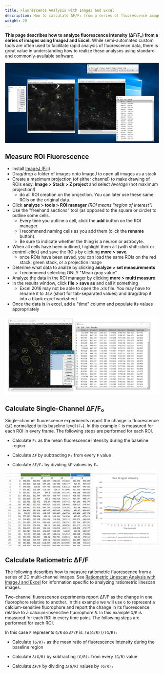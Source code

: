 ```yaml
---
title: Fluorescence Analysis with ImageJ and Excel
description: How to calculate ΔF/F₀ from a series of fluorescence images
weight: 20
---
```


**This page describes how to analyze fluorescence intensity (ΔF/F₀) from a series of images using ImageJ and Excel.** While semi-automated custom tools are often used to facilitate rapid analysis of fluorescence data, there is great value in understanding how to realize these analyses using standard and commonly-available software.

<a href="xmlroi.png">
<img src="xmlroi.png" class="img-fluid d-block w-75 mx-auto my-5 border shadow">
</a>

## Measure ROI Fluorescence
* Install [ImageJ (Fiji)](https://fiji.sc/)
* Drag/drop a folder of images onto ImageJ to open all images as a stack
* Create a maximum projection (of either channel) to make drawing of ROIs easy. **Image > Stack > Z project** and select _Average_ (not maximum projection!)
  * do all ROI creation on the projection. You can later use these same ROIs on the original data.
* Click **analyze > tools > ROI manager** _(ROI means "region of interest")_
* Use the "freehand sections" tool (as opposed to the square or circle) to outline some cells. 
  * Every time you outline a cell, click the **add** button on the ROI manager.
  * I recommend naming cells as you add them (click the **rename** button).
  * Be sure to indicate whether the thing is a neuron or astrocyte.
* When all cells have been outlined, highlight them all (with shift-click or control-click) and save the ROIs by clicking **more > save**.
  * once ROIs have been saved, you can load the same ROIs on the red stack, green stack, or a projection image
* Deterime what data to analze by clicking **analyze > set measurements**
  * I recommend selecting ONLY "Mean gray value"
* Analyze the data in the ROI manager by clicking **more > multi measure**
* In the results window, click **file > save as** and call it something
  * Excel 2016 may not be able to open the .xls file. You may have to rename it to .tsv (short for tab-separated values) and drag/drop it into a blank excel worksheet.
* Once the data is in excel, add a "time" column and populate its values appropriately 

<a href="rois.jpg">
<img src="rois.jpg" class="img-fluid d-block w-75 mx-auto my-5">
</a>

## Calculate Single-Channel ΔF/F₀

Single-channel fluorescence experiments report the change in fluorescence (`ΔF`) normalized to its baseline level (`F₀`). In this example `F` is measured for each ROI in every frame. The following steps are performed for each ROI.

* Calculate `F₀` as the mean fluorescence intensity during the baseline region

* Calculate `ΔF` by subtracting `F₀` from every `F` value

* Calculate `ΔF/F₀` by dividing `ΔF` values by `F₀`

<a href="excel.jpg">
<img src="excel.jpg" class="img-fluid d-block w-75 mx-auto my-5">
</a>

## Calculate Ratiometric ΔF/F

The following describes how to measure ratiometric fluorescence from a series of 2D multi-channel images. See [Ratiometric Linescan Analysis with ImageJ and Excel](../linescan) for information specific to analyzing ratiometric linescan images.

Two-channel fluorescence experiments report ΔF/F as the change in one fluorophore relative to another. In this example we will use `G` to represent a calcium-sensitive fluorophore and report the change in its fluorescence relative to a calcium-insensitive fluorophore `R`. In this example `G/R` is measured for each ROI in every time point. The following steps are performed for each ROI.

In this case `F` represents `G/R` so `ΔF/F` is: `[Δ(G/R)]/(G/R)₀`

* Calculate `(G/R)₀` as the mean ratio of fluorescence intensity during the baseline region

* Calculate `Δ(G/R)` by subtracting `(G/R)₀` from every `(G/R)` value

* Calculate `ΔF/F` by dividing `Δ(G/R)` values by `(G/R)₀`